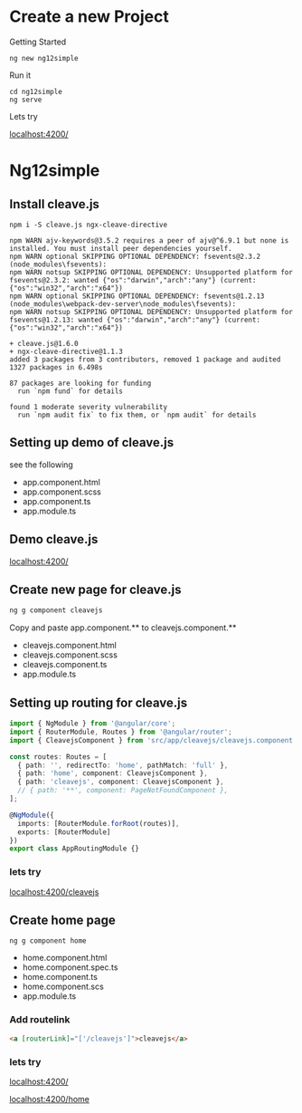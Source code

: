 # Create a new Project

Getting Started

```
ng new ng12simple
```

Run it

```
cd ng12simple
ng serve
```

Lets try

[localhost:4200/](http://localhost:4200/)

# Ng12simple

## Install cleave.js

```
npm i -S cleave.js ngx-cleave-directive
```



```
npm WARN ajv-keywords@3.5.2 requires a peer of ajv@^6.9.1 but none is installed. You must install peer dependencies yourself.
npm WARN optional SKIPPING OPTIONAL DEPENDENCY: fsevents@2.3.2 (node_modules\fsevents):
npm WARN notsup SKIPPING OPTIONAL DEPENDENCY: Unsupported platform for fsevents@2.3.2: wanted {"os":"darwin","arch":"any"} (current: {"os":"win32","arch":"x64"})     
npm WARN optional SKIPPING OPTIONAL DEPENDENCY: fsevents@1.2.13 (node_modules\webpack-dev-server\node_modules\fsevents):
npm WARN notsup SKIPPING OPTIONAL DEPENDENCY: Unsupported platform for fsevents@1.2.13: wanted {"os":"darwin","arch":"any"} (current: {"os":"win32","arch":"x64"})    

+ cleave.js@1.6.0
+ ngx-cleave-directive@1.1.3
added 3 packages from 3 contributors, removed 1 package and audited 1327 packages in 6.498s

87 packages are looking for funding
  run `npm fund` for details

found 1 moderate severity vulnerability
  run `npm audit fix` to fix them, or `npm audit` for details
```

## Setting up demo of cleave.js

see the following

- app.component.html
- app.component.scss
- app.component.ts
- app.module.ts

## Demo cleave.js

[localhost:4200/](http://localhost:4200/)

## Create new page for cleave.js

```bash
ng g component cleavejs
```

Copy and paste app.component.** to cleavejs.component.**

- cleavejs.component.html
- cleavejs.component.scss
- cleavejs.component.ts
- app.module.ts

## Setting up routing for cleave.js

```typescript
import { NgModule } from '@angular/core';
import { RouterModule, Routes } from '@angular/router';
import { CleavejsComponent } from 'src/app/cleavejs/cleavejs.component';

const routes: Routes = [
  { path: '', redirectTo: 'home', pathMatch: 'full' },
  { path: 'home', component: CleavejsComponent },
  { path: 'cleavejs', component: CleavejsComponent },
  // { path: '**', component: PageNotFoundComponent },
];

@NgModule({
  imports: [RouterModule.forRoot(routes)],
  exports: [RouterModule]
})
export class AppRoutingModule {}

```

### lets try

[localhost:4200/cleavejs](http://localhost:4200/cleavejs)

## Create home page

```
ng g component home
```

- home.component.html
- home.component.spec.ts
- home.component.ts
- home.component.scs
- app.module.ts

### Add routelink

```html
<a [routerLink]="['/cleavejs']">cleavejs</a>
```

### lets try

[localhost:4200/](http://localhost:4200/)

[localhost:4200/home](http://localhost:4200/home)
